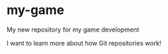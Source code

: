 # my-game
My new repository for my game development

I want to learn more about how Git repositories work!